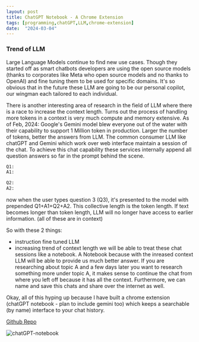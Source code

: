 ```yaml
---
layout: post
title: ChatGPT Notebook - A Chrome Extension
tags: [programming,chatGPT,LLM,chrome-extension]
date:  "2024-03-04"
---
```


### Trend of LLM

Large Language Models continue to find new use cases. Though they started off as smart chatbots developers are using the open source models (thanks to corporates like Meta who open source models and no thanks to OpenAI) and fine tuning them to be used for specific domains. It's so obvious that in the future these LLM are going to be our personal copilot, our wingman each tailored to each individual.

There is another interesting area of research in the field of LLM where there is a race to increase the context length. Turns out the process of handling more tokens in a context is very much compute and memory extensive. As of Feb, 2024: Google's Gemini model blew everyone out of the water with their capability to support 1 Million token in production. Larger the number of tokens, better the answers from LLM. The common consumer LLM like chatGPT and Gemini which work over web interface maintain a session of the chat. To achieve this chat capability these services internally append all question answers so far in the prompt behind the scene.

```bash
Q1:
A1:

Q2:
A2:
```

now when the user types question 3 (Q3), it's presented to the model with prepended Q1+A1+Q2+A2. This collective length is the token length. If text becomes longer than token length, LLM will no longer have access to earlier information. (all of these are in context)


So with these 2 things:
- instruction fine tuned LLM
- increasing trend of context length
we will be able to treat these chat sessions like a notebook. A Notebook because with the inreased context LLM will be able to provide us much better answer. If you are researching about topic A and a few days later you want to research something more under topic A, it makes sense to continue the chat from where you left off because it has all the context. Furthermore, we can name and save this chats and share over the internet as well.


Okay, all of this hyping up because I have built a chrome extension (chatGPT notebook - plan to include gemini too) which keeps a searchable (by name) interface to your chat history.

[Github Repo](https://github.com/sudipidus/chatgpt-notebook)

![chatGPT-notebook](https://raw.githubusercontent.com/sudipidus/sudipidus.github.io/main/resources/screencast_chatgpt_notebook.gif)


